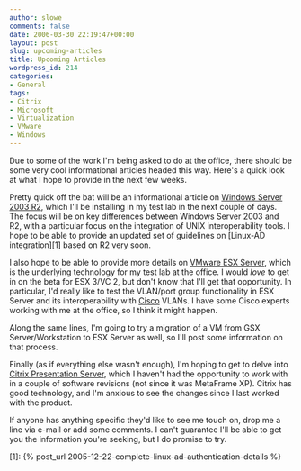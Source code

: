 ```yaml
---
author: slowe
comments: false
date: 2006-03-30 22:19:47+00:00
layout: post
slug: upcoming-articles
title: Upcoming Articles
wordpress_id: 214
categories:
- General
tags:
- Citrix
- Microsoft
- Virtualization
- VMware
- Windows
---
```


Due to some of the work I'm being asked to do at the office, there should be some very cool informational articles headed this way. Here's a quick look at what I hope to provide in the next few weeks.

Pretty quick off the bat will be an informational article on [Windows Server 2003 R2](http://www.microsoft.com/windowsserver2003/default.mspx), which I'll be installing in my test lab in the next couple of days. The focus will be on key differences between Windows Server 2003 and R2, with a particular focus on the integration of UNIX interoperability tools. I hope to be able to provide an updated set of guidelines on [Linux-AD integration][1] based on R2 very soon.

I also hope to be able to provide more details on [VMware ESX Server](http://www.vmware.com/products/esx/), which is the underlying technology for my test lab at the office. I would _love_ to get in on the beta for ESX 3/VC 2, but don't know that I'll get that opportunity. In particular, I'd really like to test the VLAN/port group functionality in ESX Server and its interoperability with [Cisco](http://www.cisco.com/) VLANs. I have some Cisco experts working with me at the office, so I think it might happen.

Along the same lines, I'm going to try a migration of a VM from GSX Server/Workstation to ESX Server as well, so I'll post some information on that process.

Finally (as if everything else wasn't enough), I'm hoping to get to delve into [Citrix Presentation Server](http://www.citrix.com/English/ps2/products/product.asp?contentID=186&ntref=PROHOME_ProductsBar), which I haven't had the opportunity to work with in a couple of software revisions (not since it was MetaFrame XP). Citrix has good technology, and I'm anxious to see the changes since I last worked with the product.

If anyone has anything specific they'd like to see me touch on, drop me a line via e-mail or add some comments. I can't guarantee I'll be able to get you the information you're seeking, but I do promise to try.

[1]: {% post_url 2005-12-22-complete-linux-ad-authentication-details %}